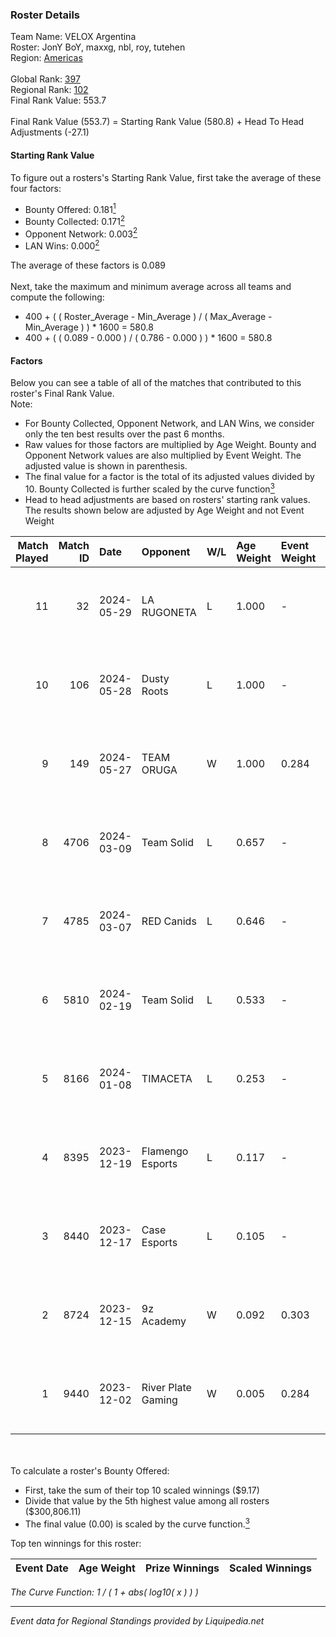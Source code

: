 ### Roster Details<br />
Team Name: VELOX Argentina<br />
Roster: JonY BoY, maxxg, nbl, roy, tutehen<br />
Region: [Americas]( ../standings_americas.md)<br />
<br />
Global Rank: [397](../standings_global.md)<br />
Regional Rank: [102]( ../standings_americas.md)<br />
Final Rank Value:  553.7<br />
<br />
Final Rank Value (553.7) = Starting Rank Value (580.8) + Head To Head Adjustments (-27.1)<br />

#### Starting Rank Value<br />
To figure out a rosters's Starting Rank Value, first take the average of these four factors:<br />
- Bounty Offered: 0.181[<sup>1</sup>](#table2)
- Bounty Collected: 0.171[<sup>2</sup>](#table1)
- Opponent Network: 0.003[<sup>2</sup>](#table1)
- LAN Wins: 0.000[<sup>2</sup>](#table1)

The average of these factors is 0.089<br />
<br />
Next, take the maximum and minimum average across all teams and compute the following:<br />
- 400 + ( ( Roster_Average - Min_Average ) / ( Max_Average - Min_Average ) ) * 1600 = 580.8
- 400 + ( ( 0.089 - 0.000 ) / ( 0.786 - 0.000 ) ) * 1600 = 580.8


#### Factors<br />
Below you can see a table of all of the matches that contributed to this roster's Final Rank Value.<br />
Note:<br />

- For Bounty Collected, Opponent Network, and LAN Wins, we consider only the ten best results over the past 6 months.
- Raw values for those factors are multiplied by Age Weight. Bounty and Opponent Network values are also multiplied by Event Weight. The adjusted value is shown in parenthesis.
- The final value for a factor is the total of its adjusted values divided by 10. Bounty Collected is further scaled by the curve function[<sup>3</sup>](#curveFunction)
- Head to head adjustments are based on rosters' starting rank values. The results shown below are adjusted by Age Weight and not Event Weight
<span id="table1"></span><br />


| Match Played | Match ID | Date       | Opponent           | W/L | Age Weight | Event Weight | Bounty Collected | Opponent Network | LAN Wins  | H2H Adj. | Roster                             |
| -: | -: | :- | :- | :- | :- | :- | :- | :- | :- | -: | :- |
|           11 |       32 | 2024-05-29 | LA RUGONETA        | L   | 1.000      | -            | -                | -                | -         |   -18.11 | JonY BoY, maxxg, nbl, roy, tutehen |
|           10 |      106 | 2024-05-28 | Dusty Roots        | L   | 1.000      | -            | -                | -                | -         |   -11.21 | JonY BoY, maxxg, nbl, roy, tutehen |
|            9 |      149 | 2024-05-27 | TEAM ORUGA         | W   | 1.000      | 0.284        | 0.000 (0.000)    | 0.094 (0.027)    | 0 (0.000) |    16.01 | JonY BoY, maxxg, nbl, roy, tutehen |
|            8 |     4706 | 2024-03-09 | Team Solid         | L   | 0.657      | -            | -                | -                | -         |    -3.32 | JonY BoY, MRN1, nbl, roy, tutehen  |
|            7 |     4785 | 2024-03-07 | RED Canids         | L   | 0.646      | -            | -                | -                | -         |    -1.67 | JonY BoY, MRN1, nbl, roy, tutehen  |
|            6 |     5810 | 2024-02-19 | Team Solid         | L   | 0.533      | -            | -                | -                | -         |    -2.83 | JonY BoY, MRN1, nbl, roy, tutehen  |
|            5 |     8166 | 2024-01-08 | TIMACETA           | L   | 0.253      | -            | -                | -                | -         |    -3.38 | JonY BoY, MRN1, nbl, roy, tutehen  |
|            4 |     8395 | 2023-12-19 | Flamengo Esports   | L   | 0.117      | -            | -                | -                | -         |    -2.17 | JonY BoY, MRN1, nbl, roy, tutehen  |
|            3 |     8440 | 2023-12-17 | Case Esports       | L   | 0.105      | -            | -                | -                | -         |    -1.19 | JonY BoY, MRN1, nbl, roy, tutehen  |
|            2 |     8724 | 2023-12-15 | 9z Academy         | W   | 0.092      | 0.303        | 0.000 (0.000)    | 0.000 (0.000)    | 0 (0.000) |     0.77 | JonY BoY, MRN1, nbl, roy, tutehen  |
|            1 |     9440 | 2023-12-02 | River Plate Gaming | W   | 0.005      | 0.284        | 0.000 (0.000)    | 0.000 (0.000)    | 1 (0.005) |     0.05 | JonY BoY, MRN1, nbl, roy, tutehen  |

<br />
<span id="table2"></span><br />
To calculate a roster's Bounty Offered:<br />

- First, take the sum of their top 10 scaled winnings ($9.17)
- Divide that value by the 5th highest value among all rosters ($300,806.11)
- The final value (0.00) is scaled by the curve function.[<sup>3</sup>](#curveFunction)

Top ten winnings for this roster:<br />

| Event Date | Age Weight | Prize Winnings | Scaled Winnings |
| :- | -: | :- | :- |


<span id="curveFunction"></span>_The Curve Function: 1 / ( 1 + abs( log10( x ) ) )_<br />

---
_Event data for Regional Standings provided by Liquipedia.net_<br />
